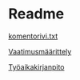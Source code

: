 # Readme

[komentorivi.txt](https://github.com/konstakallama/otm-harjoitustyo/blob/master/laskarit/viikko1/komentorivi.txt)

[Vaatimusmäärittely](https://github.com/konstakallama/otm-harjoitustyo/blob/master/Roguelike/Vaatimusm%C3%A4%C3%A4rittely.md)

[Työaikakirjanpito](https://github.com/konstakallama/otm-harjoitustyo/blob/master/Roguelike/Ty%C3%B6aikakirjanpito.md)

